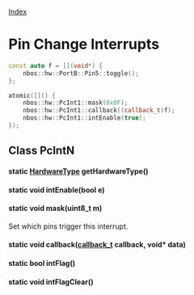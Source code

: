 [Index](../../index.hpp.md#index)

# Pin Change Interrupts

```c++
const auto f = [](void*) {
    nbos::hw::PortB::Pin5::toggle();
};

atomic([]() {
    nbos::hw::PcInt1::mask(0x0F);
    nbos::hw::PcInt1::callback((callback_t)f);
    nbos::hw::PcInt1::intEnable(true);
});
```

## Class PcIntN

#### static [HardwareType](hardwaretype.hpp.md#enum-hardwaretype) getHardwareType()

#### static void intEnable(bool e)

#### static void mask(uint8_t m)
Set which pins trigger this interrupt.

#### static void callback([callback_t](../type.hpp.md#using-callbackt--void-void) callback, void\* data)

#### static bool intFlag()

#### static void intFlagClear()
